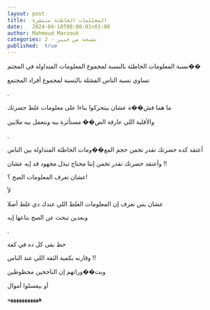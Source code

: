 ```yaml
---
layout: post
title:  المعللمات الخاطئة منتشرة
date:   2024-04-10T00:00:01+03:00
author: Mahmoud Marzouk
categories: 2 - نصيحة من خبير
published:  true
---
```

نسبة المعلومات الخاطئة بالنسبة لمجموع المعلومات المتداولة في
المجتم��

تساوي نسبة الناس الفشلة بالنسبة لمجموع أفراد المجتمع

.

ما هما فش��ة عشان بيتحركوا بناءا على معلومات غلط حضرتك

والأقلية اللي عارفة الص�� مستأثرة بيه وبتعمل بيه ملايين

.

أعتقد كده حضرتك تقدر تخمن حجم المع��ومات الخاطئة المتداولة بين
الناس

وأعتقد حضرتك تقدر تخمن إنتا محتاج تبذل مجهود قد إيه عشان !!

عشان تعرف المعلومات الصح ؟!

لأ

عشان بس تعرف إن المعلومات الغلط اللي عندك دي غلط أصلا

وبعدين تبحث عن الصح بتاعها إيه

.

حط بقى كل ده في كفة

وقارنه بكمية الثقة اللي عند الناس !!

وبت��وراتهم إن الناجحين محظوظين

أو بيغسلوا أموال

هههههههههههه
